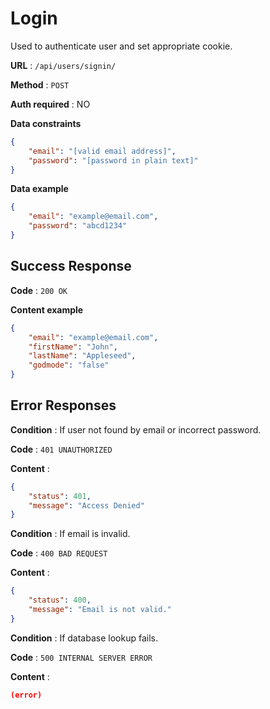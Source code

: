 # Login

Used to authenticate user and set appropriate cookie.

**URL** : `/api/users/signin/`

**Method** : `POST`

**Auth required** : NO

**Data constraints**

```json
{
    "email": "[valid email address]",
    "password": "[password in plain text]"
}
```

**Data example**

```json
{
    "email": "example@email.com",
    "password": "abcd1234"
}
```

## Success Response

**Code** : `200 OK`

**Content example**

```json
{
    "email": "example@email.com",
    "firstName": "John",
    "lastName": "Appleseed",
    "godmode": "false"
}
```

## Error Responses

**Condition** : If user not found by email or incorrect password.

**Code** : `401 UNAUTHORIZED`

**Content** :

```json
{
    "status": 401,
    "message": "Access Denied"
}
```

**Condition** : If email is invalid.

**Code** : `400 BAD REQUEST`

**Content** :

```json
{
    "status": 400,
    "message": "Email is not valid."
}
```

**Condition** : If database lookup fails.

**Code** : `500 INTERNAL SERVER ERROR`

**Content** :

```json
(error)
```
